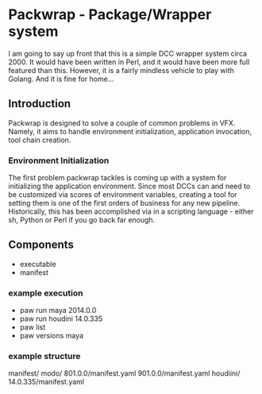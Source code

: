 # Packwrap - Package/Wrapper system

I am going to say up front that this is a simple DCC wrapper system circa 2000. It would have been written in Perl, and it would have been more full featured than this. However, it is a fairly mindless vehicle to play with Golang. And it is fine for home...

## Introduction

Packwrap is designed to solve a couple of common problems in VFX. Namely, it aims to handle environment initialization, application invocation, tool chain creation.

### Environment Initialization

The first problem packwrap tackles is coming up with a system for initializing the application environment. Since most DCCs can and need to be customized via scores of environment variables, creating a tool for setting them is one of the first orders of business for any new pipeline. Historically, this has been accomplished via in a scripting language - either sh,  Python or Perl if you go back far enough. 

## Components

* executable
* manifest

### example execution

* paw run maya 2014.0.0
* paw run  houdini 14.0.335
* paw list
* paw versions maya

### example structure

manifest/
    modo/
        801.0.0/manifest.yaml
	    901.0.0/manifest.yaml
	houdiini/
	    14.0.335/manifest.yaml